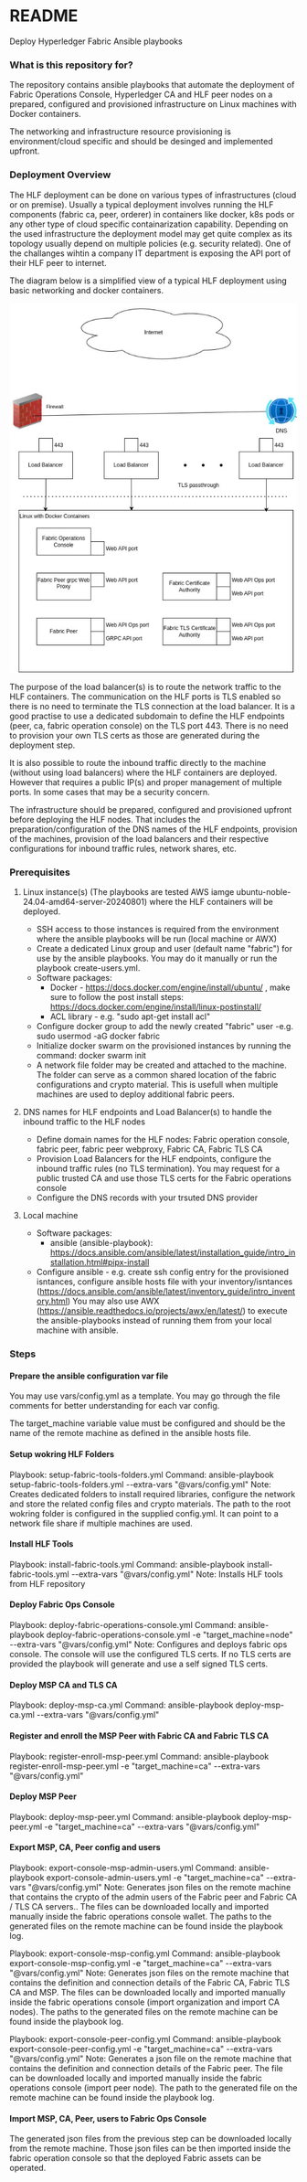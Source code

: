 # README #

Deploy Hyperledger Fabric Ansible playbooks

### What is this repository for? ###

The repository contains ansible playbooks that automate the deployment of Fabric Operations Console, Hyperledger CA and HLF peer nodes on a prepared, configured and provisioned infrastructure on Linux machines with Docker containers.

The networking and infrastructure resource provisioning is environment/cloud specific and should be desinged and implemented upfront.

### Deployment Overview

The HLF deployment can be done on various types of infrastructures (cloud or on premise). Usually a typical deployment involves running the HLF components (fabric ca, peer, orderer) in containers like docker, k8s pods or any other type of cloud specific containarization capability. Depending on the used infrastructure the deployment model may get quite complex as its topology usually depend on multiple policies (e.g. security related).
One of the challanges wihtin a company IT department is exposing the API port of their HLF peer to internet. 

The diagram below is a simplified view of a typical HLF deployment using basic networking and docker containers.

![](docs/LandscapeModel.jpg?raw=true)

The purpose of the load balancer(s) is to route the network traffic to the HLF containers. The communication on the HLF ports is TLS enabled so there is no need to terminate the TLS connection at the load balancer.
It is a good practise to use a dedicated subdomain to define the HLF endpoints (peer, ca, fabric operation console) on the TLS port 443. There is no need to provision your own TLS certs as those are generated during the deployment step.

It is also possible to route the inbound traffic directly to the machine (without using load balancers) where the HLF containers are deployed. However that requires a public IP(s) and proper management of multiple ports. In some cases that may be a security concern.

The infrastructure should be prepared, configured and provisioned upfront before deploying the HLF nodes. That includes the preparation/configuration of the DNS names of the HLF endpoints, provision of the machines, provision of the load balancers and their respective configurations for inbound traffic rules, network shares, etc.

### Prerequisites ###
1. Linux instance(s) (The playbooks are tested AWS iamge ubuntu-noble-24.04-amd64-server-20240801) where the HLF containers will be deployed.
    - SSH access to those instances is required from the environment where the ansible playbooks will be run (local machine or AWX)
    - Create a dedicated Linux group and user (default name "fabric") for use by the ansible playbooks. You may do it manually or run the playbook create-users.yml.
    - Software packages:
        - Docker - https://docs.docker.com/engine/install/ubuntu/ , make sure to follow the post install steps: https://docs.docker.com/engine/install/linux-postinstall/
        - ACL library - e.g. "sudo apt-get install acl"
    - Configure docker group to add the newly created "fabric" user  -e.g. sudo usermod -aG docker fabric
    - Initialize docker swarm on the provisioned instances by running the command: docker swarm init
    - A network file folder may be created and attached to the machine. The folder can serve as a common shared location of the fabric configurations and crypto material. This is usefull when multiple machines are used to deploy additional fabric peers.

2. DNS names for HLF endpoints and Load Balancer(s) to handle the inbound traffic to the HLF nodes
    - Define domain names for the HLF nodes: Fabric operation console, fabric peer, fabric peer webproxy, Fabric CA, Fabric TLS CA
    - Provision Load Balancers for the HLF endpoints, configure the inbound traffic rules (no TLS termination). You may request for a public trusted CA and use those TLS certs for the Fabric operations console
    - Configure the DNS records with your trsuted DNS provider

3. Local machine
    - Software packages:
        - ansible (ansible-playbook): https://docs.ansible.com/ansible/latest/installation_guide/intro_installation.html#pipx-install
    - Configure ansible - e.g. create ssh config entry for the provisioned isntances, configure ansible hosts file with your inventory/isntances (https://docs.ansible.com/ansible/latest/inventory_guide/intro_inventory.html)
You may also use AWX (https://ansible.readthedocs.io/projects/awx/en/latest/) to execute the ansible-playbooks instead of running them from your local machine with ansible.


### Steps ###

#### Prepare the ansible configuration var file

You may use vars/config.yml as a template. You may go through the file comments for better understanding for each var config.

The target_machine variable value must be configured and should be the name of the remote machine as defined in the ansible hosts file.


#### Setup wokring HLF Folders

Playbook: setup-fabric-tools-folders.yml
Command: ansible-playbook setup-fabric-tools-folders.yml --extra-vars "@vars/config.yml"
Note: 
Creates dedicated folders to install required libraries, configure the network and store the related config files and crypto materials.
The path to the root wokring folder is configured in the supplied config.yml. It can point to a network file share if multiple machines are used.


#### Install HLF Tools

Playbook: install-fabric-tools.yml
Command: ansible-playbook install-fabric-tools.yml --extra-vars "@vars/config.yml"
Note: 
Installs HLF tools from HLF repository

#### Deploy Fabric Ops Console

Playbook: deploy-fabric-operations-console.yml
Command: ansible-playbook deploy-fabric-operations-console.yml  -e "target_machine=node" --extra-vars "@vars/config.yml"
Note: 
Configures and deploys fabric ops console. The console will use the configured TLS certs. If no TLS certs are provided the playbook will generate and use a self signed TLS certs.

#### Deploy MSP CA and TLS CA

Playbook: deploy-msp-ca.yml
Command: ansible-playbook deploy-msp-ca.yml --extra-vars "@vars/config.yml"


#### Register and enroll the MSP Peer with Fabric CA and Fabric TLS CA

Playbook: register-enroll-msp-peer.yml
Command: ansible-playbook register-enroll-msp-peer.yml  -e "target_machine=ca" --extra-vars "@vars/config.yml"


#### Deploy MSP Peer

Playbook: deploy-msp-peer.yml
Command: ansible-playbook deploy-msp-peer.yml  -e "target_machine=ca" --extra-vars "@vars/config.yml"


#### Export MSP, CA, Peer config and users

Playbook: export-console-msp-admin-users.yml
Command: ansible-playbook export-console-admin-users.yml  -e "target_machine=ca" --extra-vars "@vars/config.yml"
Note: 
Generates json files on the remote machine that contains the crypto of the admin users of the Fabric peer and Fabric CA / TLS CA servers..
The files can be downloaded locally and imported manually inside the fabric operations console wallet.
The paths to the generated files on the remote machine can be found inside the playbook log.

Playbook: export-console-msp-config.yml
Command: ansible-playbook export-console-msp-config.yml  -e "target_machine=ca" --extra-vars "@vars/config.yml"
Note: 
Generates json files on the remote machine that contains the definition and connection details of the Fabric CA, Fabric TLS CA and MSP.
The files can be downloaded locally and imported manually inside the fabric operations console (import organization and import CA nodes).
The paths to the generated files on the remote machine can be found inside the playbook log.

Playbook: export-console-peer-config.yml
Command: ansible-playbook export-console-peer-config.yml  -e "target_machine=ca" --extra-vars "@vars/config.yml"
Note:
Generates a json file on the remote machine that contains the definition and connection details of the Fabric peer.
The file can be downloaded locally and imported manually inside the fabric operations console (import peer node).
The path to the generated file on the remote machine can be found inside the playbook log.

#### Import MSP, CA, Peer, users to Fabric Ops Console

The generated json files from the previous step can be downloaded locally from the remote machine. Those json files can be then imported inside the fabric operation console so that the deployed Fabric assets can be operated.




